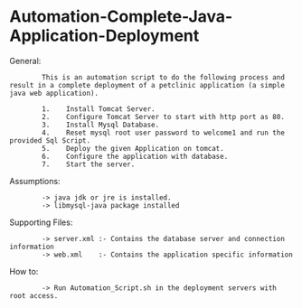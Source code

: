 # Automation-Complete-Java-Application-Deployment

General:

            This is an automation script to do the following process and result in a complete deployment of a petclinic application (a simple java web application).
          
            1.    Install Tomcat Server.
            2.    Configure Tomcat Server to start with http port as 80.
            3.    Install Mysql Database.
            4.    Reset mysql root user password to welcome1 and run the provided Sql Script.
            5.    Deploy the given Application on tomcat.
            6.    Configure the application with database.
            7.    Start the server.

Assumptions:

            -> java jdk or jre is installed.
            -> libmysql-java package installed

Supporting Files:
            
            -> server.xml :- Contains the database server and connection information
            -> web.xml    :- Contains the application specific information

How to:

            -> Run Automation_Script.sh in the deployment servers with root access.
